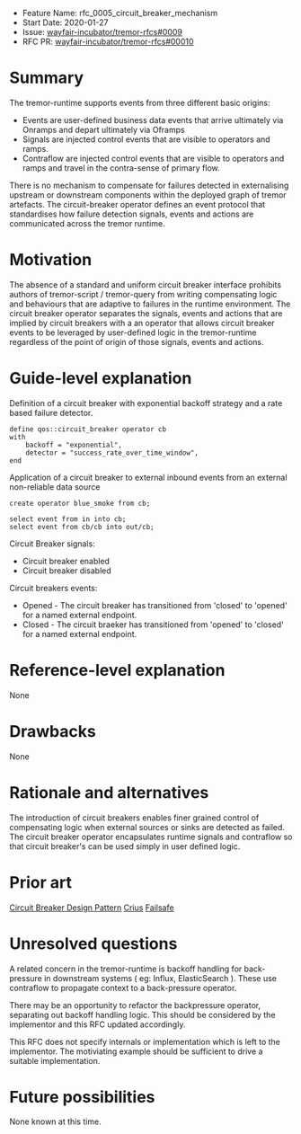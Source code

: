 - Feature Name: rfc_0005_circuit_breaker_mechanism
- Start Date: 2020-01-27
- Issue: [wayfair-incubator/tremor-rfcs#0009](https://github.com/wayfair-incubator/tremor-rfcs/issues/9)
- RFC PR: [wayfair-incubator/tremor-rfcs#00010](https://github.com/wayfair-incubator/tremor-rfcs/pull/10)

# Summary
[summary]: #summary

The tremor-runtime supports events from three different basic origins:
* Events are user-defined business data events that arrive ultimately via Onramps and depart ultimately via Oframps
* Signals are injected control events that are visible to operators and ramps.
* Contraflow are injected control events that are visible to operators and ramps and travel in the contra-sense of primary flow.

There is no mechanism to compensate for failures detected in externalising upstream or downstream components within
the deployed graph of tremor artefacts. The circuit-breaker operator defines an event protocol that standardises
how failure detection signals, events and actions are communicated across the tremor runtime.

# Motivation
[motivation]: #motivation

The absence of a standard and uniform circuit breaker interface prohibits authors of tremor-script / tremor-query
from writing compensating logic and behaviours that are adaptive to failures in the runtime environment. The
circuit breaker operator separates the signals, events and actions that are implied by circuit breakers with a
an operator that allows circuit breaker events to be leveraged by user-defined logic in the tremor-runtime
regardless of the point of origin of those signals, events and actions.

# Guide-level explanation
[guide-level-explanation]: #guide-level-explanation

Definition of a circuit breaker with exponential backoff strategy
and a rate based failure detector.

```trickle
define qos::circuit_breaker operator cb
with
    backoff = "exponential",
    detector = "success_rate_over_time_window",
end
```

Application of a circuit breaker to external inbound events from an external non-reliable data source

```trickle
create operator blue_smoke from cb;

select event from in into cb;
select event from cb/cb into out/cb;
```

Circuit Breaker signals:
* Circuit breaker enabled
* Circuit breaker disabled

Circuit breakers events:
* Opened - The circuit breaker has transitioned from 'closed' to 'opened' for a named external endpoint.
* Closed - The circuit braeker has transitioned from 'opened' to 'closed' for a named external endpoint.

# Reference-level explanation
[reference-level-explanation]: #reference-level-explanation

None

# Drawbacks
[drawbacks]: #drawbacks

None

# Rationale and alternatives
[rationale-and-alternatives]: #rationale-and-alternatives

The introduction of circuit breakers enables finer grained control of compensating logic when
external sources or sinks are detected as failed. The circuit breaker operator encapsulates
runtime signals and contraflow so that circuit breaker's can be used simply in user defined
logic.

# Prior art
[prior-art]: #prior-art

[Circuit Breaker Design Pattern](https://en.wikipedia.org/wiki/Circuit_breaker_design_pattern)
[Crius](https://crates.io/crates/crius)
[Failsafe](https://crates.io/crates/failsafe)


# Unresolved questions
[unresolved-questions]: #unresolved-questions

A related concern in the tremor-runtime is backoff handling for back-pressure in downstream
systems ( eg: Influx, ElasticSearch ). These use contraflow to propagate context to a
back-pressure operator.

There may be an opportunity to refactor the backpressure operator, separating out backoff
handling logic. This should be considered by the implementor and this RFC updated accordingly.

This RFC does not specify internals or implementation which is left to the
implementor. The motiviating example should be sufficient to drive a suitable
implementation.

# Future possibilities
[future-possibilities]: #future-possibilities

None known at this time.
